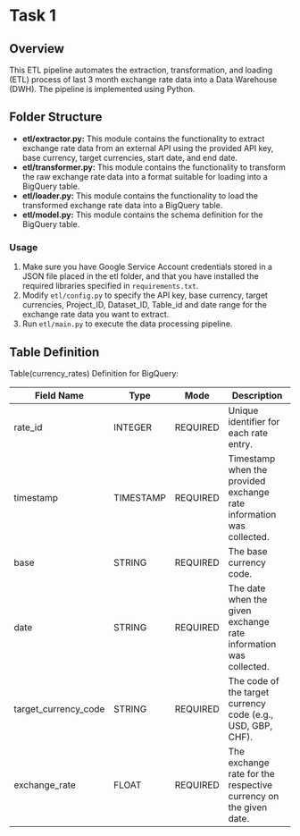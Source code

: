 # Task 1
## Overview
This ETL pipeline automates the extraction, transformation, and loading (ETL) process of last 3 month exchange rate data into a Data Warehouse (DWH). The pipeline is implemented using Python.

## Folder Structure

- **etl/extractor.py:** This module contains the functionality to extract exchange rate data from an external API using the provided API key, base currency, target currencies, start date, and end date.
- **etl/transformer.py:** This module contains the functionality to transform the raw exchange rate data into a format suitable for loading into a BigQuery table.
- **etl/loader.py:** This module contains the functionality to load the transformed exchange rate data into a BigQuery table.
- **etl/model.py:** This module contains the schema definition for the BigQuery table.


### Usage

1. Make sure you have Google Service Account credentials stored in a JSON file placed in the etl folder, and that you have installed the required libraries specified in `requirements.txt`.
2. Modify `etl/config.py` to specify the API key, base currency, target currencies, Project_ID, Dataset_ID, Table_id and date range for the exchange rate data you want to extract.
3. Run `etl/main.py` to execute the data processing pipeline.

## Table Definition
Table(currency_rates) Definition for BigQuery:

| Field Name     | Type      | Mode      | Description                                                                    |
|----------------|-----------|-----------|--------------------------------------------------------------------------------|
| rate_id        | INTEGER   | REQUIRED  | Unique identifier for each rate entry.                                         |
| timestamp      | TIMESTAMP | REQUIRED  | Timestamp when the provided exchange rate information was collected.                                                    |
| base           | STRING    | REQUIRED  | The base currency code.                                                              |
| date           | STRING    | REQUIRED  | The date when the given exchange rate information was collected.                                                          |
| target_currency_code  | STRING    | REQUIRED  | The code of the target currency code (e.g., USD, GBP, CHF).                                |
| exchange_rate  | FLOAT     | REQUIRED  | The exchange rate for the respective currency on the given date.               |
